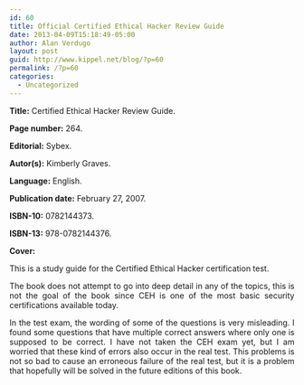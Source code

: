 ```yaml
---
id: 60
title: Official Certified Ethical Hacker Review Guide
date: 2013-04-09T15:18:49-05:00
author: Alan Verdugo
layout: post
guid: http://www.kippel.net/blog/?p=60
permalink: /?p=60
categories:
  - Uncategorized
---
```

**Title:** Certified Ethical Hacker Review Guide.

**Page number:** 264.

**Editorial:** Sybex.

**Autor(s):** Kimberly Graves.

**Language:** English.

**Publication date:** February 27, 2007.

**ISBN-10:** 0782144373.

**ISBN-13:** 978-0782144376.

**Cover:**

<p style="text-align: justify;">
  This is a study guide for the Certified Ethical Hacker certification test.
</p>

<p style="text-align: justify;">
  The book does not attempt to go into deep detail in any of the topics, this is not the goal of the book since CEH is one of the most basic security certifications available today.
</p>

<p style="text-align: justify;">
  In the test exam, the wording of some of the questions is very misleading. I found some questions that have multiple correct answers where only one is supposed to be correct. I have not taken the CEH exam yet, but I am worried that these kind of errors also occur in the real test. This problems is not so bad to cause an erroneous failure of the real test, but it is a problem that hopefully will be solved in the future editions of this book.
</p>